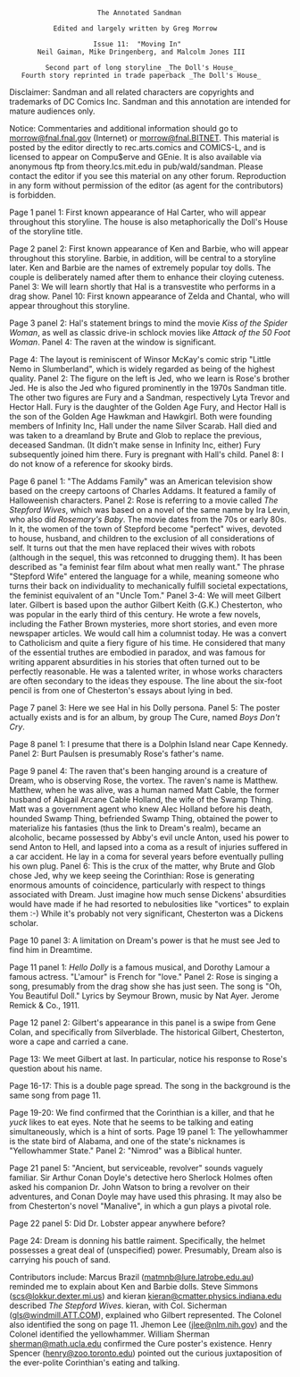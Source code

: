                           The Annotated Sandman

               Edited and largely written by Greg Morrow

                         Issue 11:  "Moving In"
           Neil Gaiman, Mike Dringenberg, and Malcolm Jones III

             Second part of long storyline _The Doll's House_
       Fourth story reprinted in trade paperback _The Doll's House_

Disclaimer:  Sandman and all related characters are copyrights and trademarks
of DC Comics Inc.  Sandman and this annotation are intended for mature
audiences only.

Notice:  Commentaries and additional information should go to
morrow@fnal.fnal.gov (Internet) or morrow@fnal.BITNET.  This material is
posted by the editor directly to rec.arts.comics and COMICS-L, and is licensed
to appear on Compu$erve and GEnie.  It is also available via anonymous ftp
from theory.lcs.mit.edu in pub/wald/sandman.  Please contact the editor if you
see this material on any other forum.  Reproduction in any form without
permission of the editor (as agent for the contributors) is forbidden.

Page 1 panel 1:  First known appearance of Hal Carter, who will appear
throughout this storyline.  The house is also metaphorically the Doll's House
of the storyline title.

Page 2 panel 2:  First known appearance of Ken and Barbie, who will appear
throughout this storyline.  Barbie, in addition, will be central to a storyline
later.  Ken and Barbie are the names of extremely popular toy dolls.  The
couple is deliberately named after them to enhance their cloying cuteness.
	Panel 3:  We will learn shortly that Hal is a transvestite who performs
in a drag show.
	Panel 10:  First known appearance of Zelda and Chantal, who will appear
throughout this storyline.

Page 3 panel 2:  Hal's statement brings to mind the movie _Kiss of the Spider
Woman_, as well as classic drive-in schlock movies like _Attack of the 50 Foot
Woman_.
	Panel 4:  The raven at the window is significant.

Page 4:  The layout is reminiscent of Winsor McKay's comic strip "Little Nemo
in Slumberland", which is widely regarded as being of the highest quality.
	Panel 2:  The figure on the left is Jed, who we learn is Rose's brother
Jed.  He is also the Jed who figured prominently in the 1970s Sandman title.
The other two figures are Fury and a Sandman, respectively Lyta Trevor and
Hector Hall.  Fury is the daughter of the Golden Age Fury, and Hector Hall is
the son of the Golden Age Hawkman and Hawkgirl.  Both were founding members of
Infinity Inc, Hall under the name Silver Scarab.  Hall died and was taken to a
dreamland by Brute and Glob to replace the previous, deceased Sandman.  (It
didn't make sense in Infinity Inc, either)  Fury subsequently joined him there.
Fury is pregnant with Hall's child.
	Panel 8:  I do not know of a reference for skooky birds.

Page 6 panel 1:  "The Addams Family" was an American television show based on
the creepy cartoons of Charles Addams.  It featured a family of Halloweenish
characters.
	Panel 2:  Rose is referring to a movie called _The Stepford Wives_,
which was based on a novel of the same name by Ira Levin, who also did
_Rosemary's Baby_.  The movie dates from the 70s or early 80s.  In it, the
women of the town of Stepford become "perfect" wives, devoted to house,
husband, and children to the exclusion of all considerations of self.
It turns out that the men have replaced their wives with robots (although in
the sequel, this was retconned to drugging them).  It has been described as "a
feminist fear film about what men really want."  The phrase "Stepford Wife"
entered the language for a while, meaning someone who turns their back on
individuality to mechanically fulfill societal expectations, the feminist
equivalent of an "Uncle Tom."
        Panel 3-4:  We will meet Gilbert later.  Gilbert is based upon the
author Gilbert Keith (G.K.) Chesterton, who was popular in the early third of
this century.  He wrote a few novels, including the Father Brown mysteries,
more short stories, and even more newspaper articles.  We would call him a
columnist today.  He was a convert to Catholicism and quite a fiery figure of
his time.  He considered that many of the essential truthes are embodied in
paradox, and was famous for writing apparent absurdities in his stories that
often turned out to be perfectly reasonable.  He was a talented writer, in
whose works characters are often secondary to the ideas they espouse.  The line
about the six-foot pencil is from one of Chesterton's essays about lying in
bed.

Page 7 panel 3:  Here we see Hal in his Dolly persona.
	Panel 5:  The poster actually exists and is for an album, by group
The Cure, named _Boys Don't Cry_.

Page 8 panel 1:  I presume that there is a Dolphin Island near Cape Kennedy.
	Panel 2:  Burt Paulsen is presumably Rose's father's name.

Page 9 panel 4:  The raven that's been hanging around is a creature of Dream,
who is observing Rose, the vortex.  The raven's name is Matthew.  Matthew, when
he was alive, was a human named Matt Cable, the former husband of Abigail
Arcane Cable Holland, the wife of the Swamp Thing.  Matt was a government agent
who knew Alec Holland before his death, hounded Swamp Thing, befriended Swamp
Thing, obtained the power to materialize his fantasies (thus the link to
Dream's realm), became an alcoholic, became possessed by Abby's evil uncle
Anton, used his power to send Anton to Hell, and lapsed into a coma as a
result of injuries suffered in a car accident.  He lay in a coma for several
years before eventually pulling his own plug.
	Panel 6:  This is the crux of the matter, why Brute and Glob chose Jed,
why we keep seeing the Corinthian:  Rose is generating enormous amounts of
coincidence, particularly with respect to things associated with Dream.
Just imagine how much sense Dickens' absurdities would have made if he had
resorted to nebulosities like "vortices" to explain them :-)  While it's
probably not very significant, Chesterton was a Dickens scholar.

Page 10 panel 3:  A limitation on Dream's power is that he must see Jed to find
him in Dreamtime.

Page 11 panel 1:  _Hello Dolly_ is a famous musical, and Dorothy Lamour a
famous actress.  "L'amour" is French for "love."
	Panel 2:  Rose is singing a song, presumably from the drag show she has
just seen.  The song is "Oh, You Beautiful Doll."  Lyrics by Seymour Brown,
music by Nat Ayer.  Jerome Remick & Co., 1911.

Page 12 panel 2:  Gilbert's appearance in this panel is a swipe from Gene
Colan, and specifically from Silverblade.  The historical Gilbert, Chesterton,
wore a cape and carried a cane.

Page 13:  We meet Gilbert at last.  In particular, notice his response to
Rose's question about his name.

Page 16-17:  This is a double page spread.  The song in the background is the
same song from page 11.

Page 19-20:  We find confirmed that the Corinthian is a killer, and that he
*yuck* likes to eat eyes.  Note that he seems to be talking and eating
simultaneously, which is a hint of sorts.
Page 19 panel 1:  The yellowhammer is the state bird of Alabama, and one of the
state's nicknames is "Yellowhammer State."
	Panel 2:  "Nimrod" was a Biblical hunter.

Page 21 panel 5:  "Ancient, but serviceable, revolver" sounds vaguely familiar.
Sir Arthur Conan Doyle's detective hero Sherlock Holmes often asked his
companion Dr. John Watson to bring a revolver on their adventures, and Conan
Doyle may have used this phrasing.  It may also be from Chesterton's novel
"Manalive", in which a gun plays a pivotal role.

Page 22 panel 5:  Did Dr. Lobster appear anywhere before?

Page 24:  Dream is donning his battle raiment.  Specifically, the helmet
possesses a great deal of (unspecified) power.  Presumably, Dream also is
carrying his pouch of sand.

Contributors include:
	Marcus Brazil (matmnb@lure.latrobe.edu.au) reminded me to explain about
Ken and Barbie dolls.
	Steve Simmons (scs@lokkur.dexter.mi.us) and kieran
<kieran@cmatter.physics.indiana.edu> described _The Stepford Wives_.
	kieran, with Col. Sicherman (gls@windmill.ATT.COM), explained who
Gilbert represented.  The Colonel also identified the song on page 11.
	Jhemon Lee (jlee@nlm.nih.gov) and the Colonel identified the
yellowhammer.
	William Sherman <sherman@math.ucla.edu> confirmed the Cure poster's
existence.
	Henry Spencer (henry@zoo.toronto.edu) pointed out the curious
juxtaposition of the ever-polite Corinthian's eating and talking.
